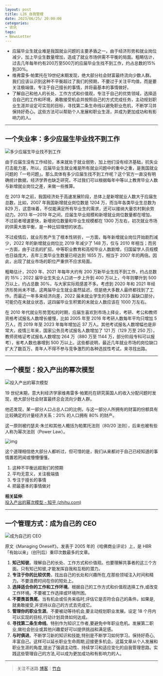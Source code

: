 ```yaml
---
layout: post
title: L26_自我管理
date: 2023/06/25/ 20:00:00
categories:
- 资讯
tags:
- NewsLetter
---
```


- 应届毕业生就业难是我国就业问题的主要矛盾之一，由于经济形势和就业岗位减少，加上毕业生数量增加，造成了就业市场供需不平衡的局面。粗略估计，过去几年每年约有200万至500万的应届毕业生找不到工作，约占总数的15%到30%。
- 维弗雷多·帕累托在19世纪末期发现，绝大部分社会财富最终流向少数人群。我们应该认识到这种不平衡超过了我们的预期，不要过于关注平均值，而是要关注极端值，专注于自己擅长的事情，并将最基本的事情做好。
- 了解自己和他人的长处、工作方式和价值观，专注于自己的优势领域，选择适合自己的工作和环境，勇敢接受机会并按照自己的方式完成任务，主动规划职业生涯并设定可实现的目标，寻找第二条生命线以避免职业危机，不断学习并保持好奇心。这些方法可以帮助个人发展和职业生涯，并成为更加成功和有影响力的人。

---

## 一个失业率：多少应届生毕业找不到工作

![多少应届生毕业找不到工作](https://pics.naaln.com/W020210316757725243948.jpg-basicBlog)

由于应届生没有工作经验，本来就处于就业弱势，加上他们没有经济基础，抗失业打击能力差，所以，应届毕业生就业难是所有就业问题中的重中之重，是我国就业问题的「一号问题」。那么具体有多少应届生找不到工作呢？这个官方一直没有明确统计数据，经济学界也缺乏研究，不过我们可以根据每年中等以上教育毕业人数与新增就业岗位之差，来做一些推算。

在 2013 年之前，我国经济处于高速发展阶段，总体上是新增就业人数大于应届生总数，比如，2007 年我国新增就业岗位数是 1204 万，而当年各类毕业生总数为 829 万，这意味着，不仅能满足所有毕业生的需求，还可以接纳大量农村剩余劳动力。2013 年—2019 年之间，应届生毕业规模和新增就业岗位数量都在增加，不过前者增速更快，新增岗位数量和毕业生规模都在 1300 万左右，初次就业市场的供需大致平衡，是一种比较理想的状态。

不过疫情后，就业形势产生了根本性转折，一方面，每年新增就业岗位开始剧烈减少，2022 年的新增就业岗位比 2019 年减少了 148 万，仅与 2010 年相当；而另一方面，由于过去的扩招，中等职业教育和高校毕业人数剧增，归国留学人员规模也日益庞大，去年三类毕业生数量已经达到 1655 万，相当于 2007 年的两倍。因此，出现了就业市场的职位严重供不应求局面。

粗略估计，2020 年、2021 年每年大约有 200 万新毕业生找不到工作，约占总数的 15%；2022 届毕业生失业人口进一步上升到 400 万以上，今年则攀升到 500 万以上，约占总数 30%，与大家实际观感差不多。考虑到 2020 年和 2021 年经济形势尚未不错，这两届毕业生就业虽然延迟，但是绝大多数人最终都找到了工作。而最近一年多来经济向差，2022 届未就业学生的多数和 2023 届缺口部分，可能仍在未就业状态，这四届毕业生积累的未就业人数应该在 1000 万左右。

在 2010 年代就业形势宽松的时期，应届生喜欢到市场上择业，考研、考公和教师资格考试报名人数增长缓慢，比如 2005 年至 2016 年考研人数每年平均只增加 5 万人，而 2019 年至 2023 年每年增加近 37 万人。其他考试报名人数增幅也是非常大，疫情三年来，国家公务员考试报名人数增加了 121 万（129 万至 250 万），教师资格证考试报名人数增加 264 万（880 万至 1144 万，部分阶段专科可以报考），省考人数也暴增到 500 万以上。这些都说明，最近几年就业市场的岗位缺口扩大了数百万，青年人不得不参与竞争激烈的各种选拔性考试，来寻找出路。

---

## 一个模型：投入产出的幂次模型

![投入产出的幂次模型](https://pics.naaln.com/3f2e12b6cbd84fe2b83e459832571b52_th.jpg-basicBlog)

19 世纪末期，意大利经济学家维弗雷多·帕累托在研究英国人的收入分配问题时发现，绝大部分社会财富最终总会流向少数人群。

他还发现，某一部分人口占总人口的比例，与这一部分人所拥有的财富的份额具有比较确定的计量经济关系：20% 的人口拥有 80% 的财产。

这一原则被约瑟夫·朱兰和其他人概括为帕累托法则（80/20 法则），后来也被有些人称为幂次法则（Power Law）。

![img](https://pics.naaln.com/v2-3f4e257c1057d97782dfa5bfb536d93f_720w.webp-basicBlog)

这个道理相信绝大部分人都听过，但可惜的是，我们从来都对于自己已经知道的事情置若罔闻或懵懵懂懂。

1. 这种不平衡远超我们的预期  
2. 平均无意义，关注极端值  
3. 专注于擅长的事情  
4. 把最基本的事情做对

**相关延伸**:  
[投入产出的幂次模型 - 知乎 (zhihu.com)](https://zhuanlan.zhihu.com/p/24929285)

---

## 一个管理方式：成为自己的 CEO

![成为自己的 CEO](https://pics.naaln.com/quality,q_95-20230701165643976.jpeg-basicBlog)

原文《Managing Oneself》。发表于 2005 年的《哈佛商业评论》上，是 HBR「有始以来」（创刊后）重印次数最多的文章。

1. **知己知彼**。理解自己的长处、工作方式和价值观。也要理解共事者的这三个方面。只有知己知彼,才能发挥自我和互相的潜力。
2. **专注于你的比较优势**。找出自己的长处和兴趣所在,在那些领域注入时间和精力。不要浪费时间在你的短处上。
3. **选择适合你的工作和工作环境**。根据自己的工作方式和价值观选择工作,或改变工作环境。不要被工作选择或环境所困。
4. **不要畏首畏尾**。当有机会或任务来临时,评估它是否符合自己的条件。如果是,就勇敢接受,并坚持以自己的方式去完成它。
5. **管理你的职业生涯**。不要被动等待机会,要主动规划职业发展。设定 18 个月内可以实现的目标,行动计划具体如何达成。
6. **寻找第二条生命线**。特别作为知识工作者,要避免中年职业危机。发展第二职业,做社会创业或其他兴趣爱好可以提供挑战和满足感。
7. **与时俱进**。不断学习新的知识和技能,特别是不断学习如何学习。保持好奇心,丰富自己。这样可以延长职业生命周期,迎接更多机会。这篇文章从个人发展和职业生涯的角度,提出了强调主动性、持续学习和适应变化的自我管理思路。实践这些管理自己的方法,可以成为更加成功和有影响力的人。

---

> 关注不迷路 [博客](https://blog.naaln.com/)｜[竹白](https://space.zhubai.love/)
